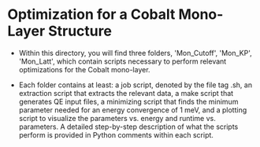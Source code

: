 # Optimization for a Cobalt Mono-Layer Structure

* Within this directory, you will find three folders, 'Mon_Cutoff', 'Mon_KP', 'Mon_Latt', which contain scripts necessary
to perform relevant optimizations for the Cobalt mono-layer.

* Each folder contains at least: a job script, denoted by the file tag .sh, an extraction script that extracts the relevant data,
a make script that generates QE input files, a minimizing script that finds the minimum parameter needed for an energy convergence of 1 meV,
and a plotting script to visualize the parameters vs. energy and runtime vs. parameters. A detailed step-by-step description of what
the scripts perform is provided in Python comments within each script.

